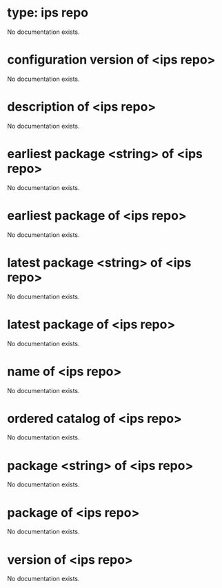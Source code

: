 # type: ips repo

No documentation exists.

# configuration version of &lt;ips repo&gt;

No documentation exists.

# description of &lt;ips repo&gt;

No documentation exists.

# earliest package &lt;string&gt; of &lt;ips repo&gt;

No documentation exists.

# earliest package of &lt;ips repo&gt;

No documentation exists.

# latest package &lt;string&gt; of &lt;ips repo&gt;

No documentation exists.

# latest package of &lt;ips repo&gt;

No documentation exists.

# name of &lt;ips repo&gt;

No documentation exists.

# ordered catalog of &lt;ips repo&gt;

No documentation exists.

# package &lt;string&gt; of &lt;ips repo&gt;

No documentation exists.

# package of &lt;ips repo&gt;

No documentation exists.

# version of &lt;ips repo&gt;

No documentation exists.
